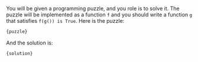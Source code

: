 You will be given a programming puzzle, and you role is to solve it. The puzzle will be implemented as a function `f` and you should write a function `g` that satisfies `f(g()) is True`.
Here is the puzzle:
```python
{puzzle}
```

And the solution is:
```python
{solution}
```